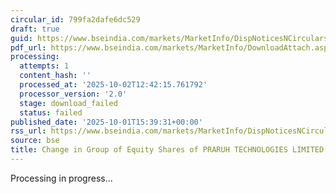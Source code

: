 ```yaml
---
circular_id: 799fa2dafe6dc529
draft: true
guid: https://www.bseindia.com/markets/MarketInfo/DispNoticesNCirculars.aspx?Noticeid={B9F4EE68-EA5E-4B6B-BCAC-85786FAF33C2}&noticeno=20251001-77&dt=10/01/2025&icount=77&totcount=83&flag=0
pdf_url: https://www.bseindia.com/markets/MarketInfo/DownloadAttach.aspx?id=20251001-77&attachedId=
processing:
  attempts: 1
  content_hash: ''
  processed_at: '2025-10-02T12:42:15.761792'
  processor_version: '2.0'
  stage: download_failed
  status: failed
published_date: '2025-10-01T15:39:31+00:00'
rss_url: https://www.bseindia.com/markets/MarketInfo/DispNoticesNCirculars.aspx?Noticeid={B9F4EE68-EA5E-4B6B-BCAC-85786FAF33C2}&noticeno=20251001-77&dt=10/01/2025&icount=77&totcount=83&flag=0
source: bse
title: Change in Group of Equity Shares of PRARUH TECHNOLOGIES LIMITED
---
```


Processing in progress...